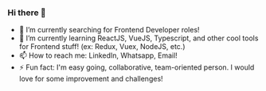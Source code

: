 ### Hi there 👋

- 🔭 I’m currently searching for Frontend Developer roles!
- 🌱 I’m currently learning ReactJS, VueJS, Typescript, and other cool tools for Frontend stuff! (ex: Redux, Vuex, NodeJS, etc.)
- 📫 How to reach me: LinkedIn, Whatsapp, Email!
- ⚡ Fun fact: I'm easy going, collaborative, team-oriented person. I would love for some improvement and challenges!
